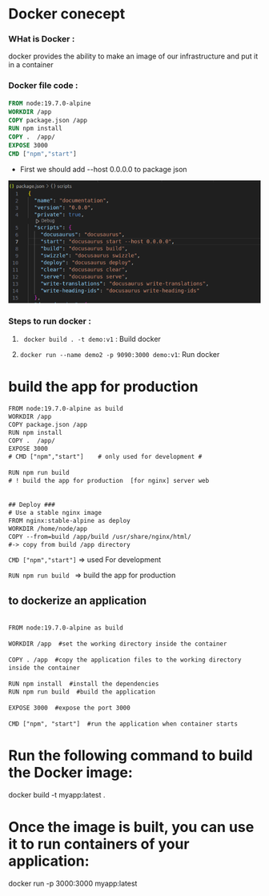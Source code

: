 # Docker conecept

### WHat is Docker : 
docker provides the ability to make an image of our infrastructure and put it in a container 


### Docker file code : 

```Dockerfile
FROM node:19.7.0-alpine
WORKDIR /app
COPY package.json /app
RUN npm install
COPY .  /app/
EXPOSE 3000
CMD ["npm","start"]
```



- First we should add --host 0.0.0.0 to package json


![Packge](<../../static/img/capture1 package.json.png>)

### Steps to run docker :

1. ```  docker build . -t demo:v1 ``` : Build docker

2. ``` docker run --name demo2 -p 9090:3000 demo:v1 ```: Run docker


# build the app for production 

```
FROM node:19.7.0-alpine as build  
WORKDIR /app
COPY package.json /app
RUN npm install
COPY .  /app/
EXPOSE 3000
# CMD ["npm","start"]    # only used for development #  

RUN npm run build        
# ! build the app for production  [for nginx] server web


## Deploy ### 
# Use a stable nginx image
FROM nginx:stable-alpine as deploy
WORKDIR /home/node/app   
COPY --from=build /app/build /usr/share/nginx/html/     
#-> copy from build /app directory

```

``` CMD ["npm","start"] ```  => used For development

``` RUN npm run build  ```   => build the app for production 



## to dockerize an application 

```

FROM node:19.7.0-alpine as build

WORKDIR /app  #set the working directory inside the container

COPY . /app  #copy the application files to the working directory inside the container

RUN npm install  #install the dependencies
RUN npm run build  #build the application

EXPOSE 3000  #expose the port 3000

CMD ["npm", "start"]  #run the application when container starts
```

# Run the following command to build the Docker image: 

docker build -t myapp:latest .

# Once the image is built, you can use it to run containers of your application:

docker run -p 3000:3000 myapp:latest

